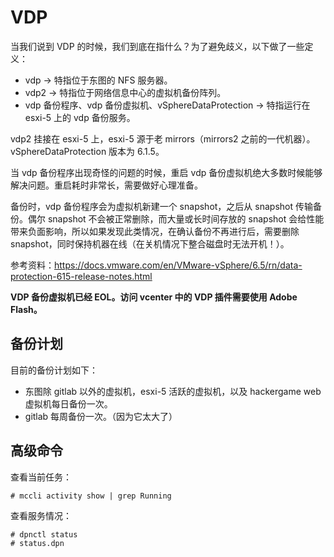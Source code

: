 # VDP

当我们说到 VDP 的时候，我们到底在指什么？为了避免歧义，以下做了一些定义：

- vdp -> 特指位于东图的 NFS 服务器。
- vdp2 -> 特指位于网络信息中心的虚拟机备份阵列。
- vdp 备份程序、vdp 备份虚拟机、vSphereDataProtection -> 特指运行在 esxi-5 上的 vdp 备份服务。

vdp2 挂接在 esxi-5 上，esxi-5 源于老 mirrors（mirrors2 之前的一代机器）。vSphereDataProtection 版本为 6.1.5。

当 vdp 备份程序出现奇怪的问题的时候，重启 vdp 备份虚拟机绝大多数时候能够解决问题。重启耗时非常长，需要做好心理准备。

备份时，vdp 备份程序会为虚拟机新建一个 snapshot，之后从 snapshot 传输备份。偶尔 snapshot 不会被正常删除，而大量或长时间存放的 snapshot 会给性能带来负面影响，所以如果发现此类情况，在确认备份不再进行后，需要删除 snapshot，同时保持机器在线（在关机情况下整合磁盘时无法开机！）。

参考资料：<https://docs.vmware.com/en/VMware-vSphere/6.5/rn/data-protection-615-release-notes.html>

**VDP 备份虚拟机已经 EOL。访问 vcenter 中的 VDP 插件需要使用 Adobe Flash。**

## 备份计划

目前的备份计划如下：

- 东图除 gitlab 以外的虚拟机，esxi-5 活跃的虚拟机，以及 hackergame web 虚拟机每日备份一次。
- gitlab 每周备份一次。（因为它太大了）

## 高级命令

查看当前任务：

```
# mccli activity show | grep Running
```

查看服务情况：

```
# dpnctl status
# status.dpn
```